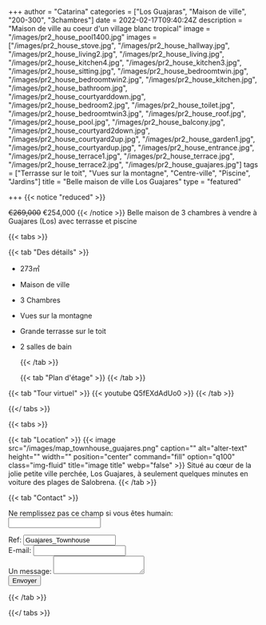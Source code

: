 +++
author = "Catarina"
categories = ["Los Guajaras", "Maison de ville", "200-300", "3chambres"]
date = 2022-02-17T09:40:24Z
description = "Maison de ville au coeur d'un village blanc tropical"
image = "/images/pr2_house_pool1400.jpg"
images = ["/images/pr2_house_stove.jpg", "/images/pr2_house_hallway.jpg", "/images/pr2_house_living2.jpg", "/images/pr2_house_living.jpg", "/images/pr2_house_kitchen4.jpg", "/images/pr2_house_kitchen3.jpg", "/images/pr2_house_sitting.jpg", "/images/pr2_house_bedroomtwin.jpg", "/images/pr2_house_bedroomtwin2.jpg", "/images/pr2_house_kitchen.jpg", "/images/pr2_house_bathroom.jpg", "/images/pr2_house_courtyarddown.jpg", "/images/pr2_house_bedroom2.jpg", "/images/pr2_house_toilet.jpg", "/images/pr2_house_bedroomtwin3.jpg", "/images/pr2_house_roof.jpg", "/images/pr2_house_pool.jpg", "/images/pr2_house_balcony.jpg", "/images/pr2_house_courtyard2down.jpg", "/images/pr2_house_courtyard2up.jpg", "/images/pr2_house_garden1.jpg", "/images/pr2_house_courtyardup.jpg", "/images/pr2_house_entrance.jpg", "/images/pr2_house_terrace1.jpg", "/images/pr2_house_terrace.jpg", "/images/pr2_house_terrace2.jpg", "/images/pr2_house_guajares.jpg"]
tags = ["Terrasse sur le toit", "Vues sur la montagne", "Centre-ville", "Piscine", "Jardins"]
title = "Belle maison de ville Los Guajares"
type = "featured"

+++
{{< notice "reduced" >}}

<s>€269,000</s> €254,000 {{< /notice >}} Belle maison de 3 chambres à vendre à Guajares (Los) avec terrasse et piscine
 

{{< tabs >}}

{{< tab "Des détails" >}}

* 273&#x33A1;
* Maison de ville
* 3 Chambres
* Vues sur la montagne
* Grande terrasse sur le toit
* 2 salles de bain

  {{< /tab >}}

  {{< tab "Plan d'étage" >}}  {{< /tab >}}

{{< tab "Tour virtuel" >}} {{< youtube Q5fEXdAdUo0 >}} {{< /tab >}}

{{</ tabs >}}

{{< tabs >}}


{{< tab "Location" >}} {{< image src="/images/map_townhouse_guajares.png" caption="" alt="alter-text" height="" width="" position="center" command="fill" option="q100" class="img-fluid" title="image title" webp="false" >}} Situé au cœur de la jolie petite ville perchée, Los Guajares, à seulement quelques minutes en voiture des plages de Salobrena. {{< /tab >}}

{{< tab "Contact" >}} <form name="propertyContact" method="POST" netlify-honeypot="bot-field" data-netlify="true">
<div class="form-group">
<p class="d-none"><label>Ne remplissez pas ce champ si vous êtes humain: <input name="bot-field" /></label></p>
</div>
<div class="form-group">
<label>Ref: <input name="property-ref" class="form-control" value="Guajares_Townhouse" readonly/></label>
</div>
<div class="form-group">
<label>E-mail: <input type="text" class="form-control" name="email" /></label>
</div>
<div class="form-group">
<label>Un message: </label> <textarea name="message" class="form-control"></textarea>
</div>
<button type="submit" class="btn btn-primary">Envoyer</button>
</form> {{< /tab >}}

{{</ tabs >}}